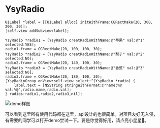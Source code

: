 # YsyRadio

    UILabel *label = [[UILabel alloc] initWithFrame:CGRectMake(20, 300, 200, 30)];
    [self.view addSubview:label];
    
    YsyRadio *radio1 = [YsyRadio creatRadioWithName:@"苹果" val:@"1" selected:YES];
    radio1.frame = CGRectMake(20, 100, 100, 30);
    YsyRadio *radio2 = [YsyRadio creatRadioWithName:@"梨子" val:@"2" selected:NO];
    radio2.frame = CGRectMake(20, 140, 100, 30);
    YsyRadio *radio3 = [YsyRadio creatRadioWithName:@"香蕉" val:@"3" selected:NO];
    radio3.frame = CGRectMake(20, 180, 100, 30);
    [YsyRadioGroup onView:self.view select:^(YsyRadio *radio) {
        label.text = [NSString stringWithFormat:@"name:%@  val:%@",radio.name,radio.val];
    } radios:radio1,radio2,radio3,nil];

![demo样图](https://upload-images.jianshu.io/upload_images/13492225-cb7d5039cdccc602.png?imageMogr2/auto-orient/strip%7CimageView2/2/w/1240)

 可以看到这里所有使用代码都在这里，api设计的也很简单。对项目友好无入侵，有需要的同学可以打开demo尝试一下。要是你觉得好用，请点亮小星星🌟。
